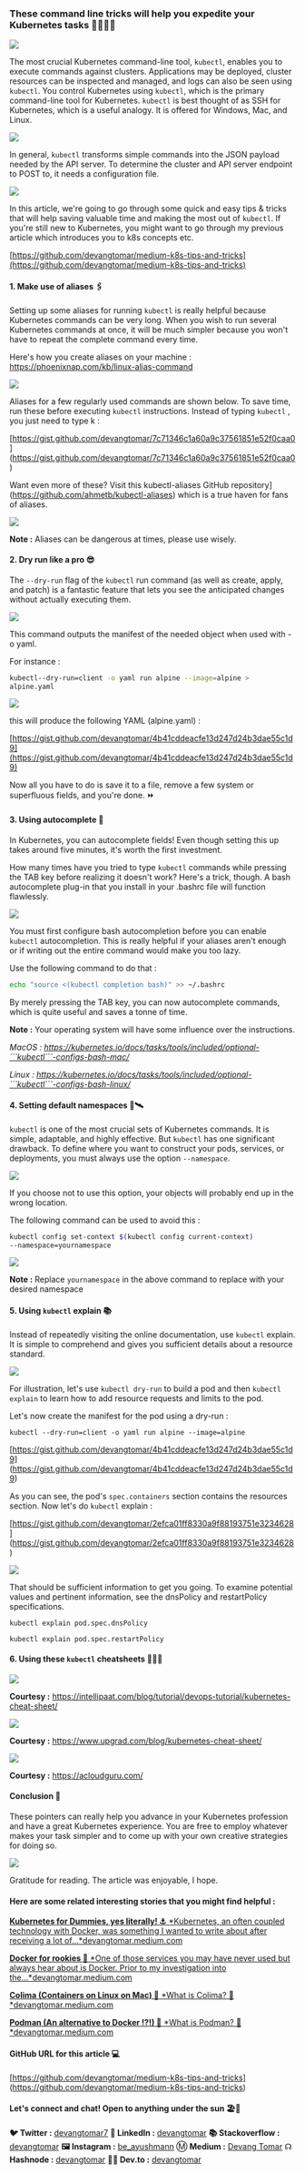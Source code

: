 ### These command line tricks will help you expedite your Kubernetes tasks 🏃🏻‍♂️💨

![](./images/media/image1.jpeg)

The most crucial Kubernetes command-line tool, ```kubectl```, enables you to
execute commands against clusters. Applications may be deployed, cluster
resources can be inspected and managed, and logs can also be seen using
```kubectl```. You control Kubernetes using ```kubectl```, which is the primary
command-line tool for Kubernetes. ```kubectl``` is best thought of as SSH for
Kubernetes, which is a useful analogy. It is offered for Windows, Mac,
and Linux.

![](./images/media/image2.jpeg)

In general, ```kubectl``` transforms simple commands into the JSON payload
needed by the API server. To determine the cluster and API server
endpoint to POST to, it needs a configuration file.

![](./images/media/image3.jpeg)

In this article, we're going to go through some quick and easy tips &
tricks that will help saving valuable time and making the most out of
```kubectl```. If you're still new to Kubernetes, you might want to go through
my previous article which introduces you to k8s concepts etc.

[https://github.com/devangtomar/medium-k8s-tips-and-tricks](https://github.com/devangtomar/medium-k8s-tips-and-tricks)

#### 1. Make use of aliases 🖇️

Setting up some aliases for running ```kubectl``` is really helpful because
Kubernetes commands can be very long. When you wish to run several
Kubernetes commands at once, it will be much simpler because you won't
have to repeat the complete command every time.

Here's how you create aliases on your machine :
<https://phoenixnap.com/kb/linux-alias-command>

![](./images/media/image4.jpeg)

Aliases for a few regularly used commands are shown below. To save time,
run these before executing ```kubectl``` instructions. Instead of typing
```kubectl``` , you just need to type k :

[https://gist.github.com/devangtomar/7c71346c1a60a9c37561851e52f0caa0]
(<https://gist.github.com/devangtomar/7c71346c1a60a9c37561851e52f0caa0>)

Want even more of these? Visit this kubectl-aliases GitHub
repository](<https://github.com/ahmetb/kubectl-aliases>) which is a true
haven for fans of aliases.

![](./images/media/image5.jpeg)

**Note :** Aliases can be dangerous at times, please use wisely.

#### 2. Dry run like a pro 😎

The ```--dry-run``` flag of the ```kubectl``` run command (as well as create,
apply, and patch) is a fantastic feature that lets you see the
anticipated changes without actually executing them.

![](./images/media/image6.jpeg)

This command outputs the manifest of the needed object when used with -o
yaml.

For instance :

```bash
kubectl--dry-run=client -o yaml run alpine --image=alpine >
alpine.yaml
```

![](./images/media/image7.png)

this will produce the following YAML (alpine.yaml) :

[https://gist.github.com/devangtomar/4b41cddeacfe13d247d24b3dae55c1d9](https://gist.github.com/devangtomar/4b41cddeacfe13d247d24b3dae55c1d9)

Now all you have to do is save it to a file, remove a few system or
superfluous fields, and you're done. ⏩

#### 3. Using autocomplete 🤖

In Kubernetes, you can autocomplete fields! Even though setting this up
takes around five minutes, it's worth the first investment.

How many times have you tried to type ```kubectl``` commands while pressing
the TAB key before realizing it doesn't work? Here's a trick, though. A
bash autocomplete plug-in that you install in your .bashrc file will
function flawlessly.

![](./images/media/image8.png)

You must first configure bash autocompletion before you can enable
```kubectl``` autocompletion. This is really helpful if your aliases aren't
enough or if writing out the entire command would make you too lazy.

Use the following command to do that :

```bash
echo "source <(kubectl completion bash)" >> ~/.bashrc
```

By merely pressing the TAB key, you can now autocomplete commands, which
is quite useful and saves a tonne of time.

**Note :** Your operating system will have some influence over the
instructions.

*MacOS :
<https://kubernetes.io/docs/tasks/tools/included/optional-```kubectl```-configs-bash-mac/>*

*Linux :
<https://kubernetes.io/docs/tasks/tools/included/optional-```kubectl```-configs-bash-linux/>*

#### 4. Setting default namespaces 🚀🛰️

```kubectl``` is one of the most crucial sets of Kubernetes commands. It is
simple, adaptable, and highly effective. But ```kubectl``` has one significant
drawback. To define where you want to construct your pods, services, or
deployments, you must always use the option ```--namespace```.

![](./images/media/image9.jpeg)

If you choose not to use this option, your objects will probably end up
in the wrong location.

The following command can be used to avoid this :

```bash
kubectl config set-context $(kubectl config current-context)
--namespace=yournamespace
```

![](./images/media/image10.png)

**Note :** Replace `yournamespace` in the above command to replace with
your desired namespace

#### 5. Using ```kubectl``` explain 📚

Instead of repeatedly visiting the online documentation, use ```kubectl```
explain. It is simple to comprehend and gives you sufficient details
about a resource standard.

![](./images/media/image11.jpeg)

For illustration, let's use ```kubectl dry-run``` to build a pod and then
```kubectl explain``` to learn how to add resource requests and limits to the
pod.

Let's now create the manifest for the pod using a dry-run :

```kubectl --dry-run=client -o yaml run alpine --image=alpine```

[https://gist.github.com/devangtomar/4b41cddeacfe13d247d24b3dae55c1d9]
(<https://gist.github.com/devangtomar/4b41cddeacfe13d247d24b3dae55c1d9>)

As you can see, the pod's ```spec.containers``` section contains the resources
section. Now let's do ```kubectl``` explain :

[https://gist.github.com/devangtomar/2efca01ff8330a9f88193751e3234628]
(<https://gist.github.com/devangtomar/2efca01ff8330a9f88193751e3234628>)

![](./images/media/image12.png)

That should be sufficient information to get you going. To examine
potential values and pertinent information, see the dnsPolicy and
restartPolicy specifications.

```kubectl explain pod.spec.dnsPolicy```

```kubectl explain pod.spec.restartPolicy```

#### 6. Using these ```kubectl``` cheatsheets 🎼🏃🏻

![](./images/media/image13.png)

**Courtesy :**
<https://intellipaat.com/blog/tutorial/devops-tutorial/kubernetes-cheat-sheet/>

![](./images/media/image14.png)

**Courtesy :** <https://www.upgrad.com/blog/kubernetes-cheat-sheet/>

![](./images/media/image15.jpeg)

**Courtesy :** <https://acloudguru.com/>

#### Conclusion 🤔

These pointers can really help you advance in your Kubernetes profession
and have a great Kubernetes experience. You are free to employ whatever
makes your task simpler and to come up with your own creative strategies
for doing so.

![](./images/media/image16.jpeg)

Gratitude for reading. The article was enjoyable, I hope.

#### **Here are some related interesting stories that you might find helpful :**

[**Kubernetes for Dummies, yes literally! ⚓**
*Kubernetes, an often coupled technology with Docker, was something I
wanted to write about after receiving a lot
of...*devangtomar.medium.com](https://devangtomar.medium.com/kubernetes-for-dummies-yes-literally-2734cf1a2291)

[**Docker for rookies 🐳**
*One of those services you may have never used but always hear about is
Docker. Prior to my investigation into
the...*devangtomar.medium.com](https://devangtomar.medium.com/how-to-get-started-with-docker-b2d924cbe9bb)

[**Colima (Containers on Linux on Mac) 🐋**
*What is Colima?
🤔*devangtomar.medium.com](https://devangtomar.medium.com/colima-containers-on-linux-on-mac-f6396c27e39b)

[**Podman (An alternative to Docker !?!) 🦭**
*What is Podman?
🤔*devangtomar.medium.com](https://devangtomar.medium.com/podman-an-alternative-to-docker-desktop-c30370edc98b)

#### GitHub URL for this article 💻

[https://github.com/devangtomar/medium-k8s-tips-and-tricks]
(<https://github.com/devangtomar/medium-k8s-tips-and-tricks>)

#### Let's connect and chat! Open to anything under the sun 🏖️🍹

**🐦 Twitter :** [devangtomar7](https://twitter.com/devangtomar7)
**🔗 LinkedIn :**
[devangtomar](https://www.linkedin.com/in/devangtomar)
**📚 Stackoverflow :**
[devangtomar](https://stackoverflow.com/users/8198097/devangtomar)
**🖼️ Instagram :** [be_ayushmann](https://instagram.com/be_ayushmann)
Ⓜ️ **Medium :** [Devang
Tomar](https://medium.com/u/8f5e1c86129d?source=post_page-----e42119a306ca--------------------------------)
☊ **Hashnode :** [devangtomar](https://devangtomar.hashnode.dev/)
**🧑‍💻 Dev.to :** [devangtomar](https://dev.to/devangtomar)
